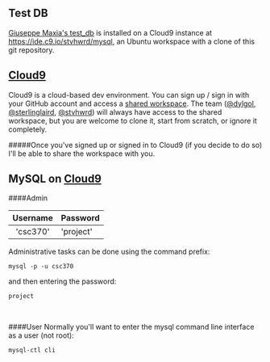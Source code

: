 Test DB
----
[Giuseppe Maxia's test_db](https://github.com/datacharmer/test_db) is installed on a Cloud9 instance at https://ide.c9.io/stvhwrd/mysql, an Ubuntu workspace with a clone of this git repository.


[Cloud9](https://c9.io)
----

Cloud9 is a cloud-based dev environment.  You can sign up / sign in with your GitHub account and access a [shared workspace](https://ide.c9.io/stvhwrd/mysql).  The team ([@dylgol](https://github.com/dylgol), [@sterlinglaird](https://github.com/sterlinglaird), [@stvhwrd](https://github.com/stvhwrd)) will always have access to the shared workspace, but you are welcome to clone it, start from scratch, or ignore it completely.

#####Once you've signed up or signed in to Cloud9 (if you decide to do so) I'll be able to share the workspace with you.


MySQL on [Cloud9](https://ide.c9.io/stvhwrd/mysql)
----

####Admin

|Username|Password|
|:----------------:|:-------|
|'csc370'|'project'|

Administrative tasks can be done using the command prefix:

`mysql -p -u csc370`

and then entering the password:

`project`

<br>

####User
Normally you'll want to enter the mysql command line interface as a user (not root):

`mysql-ctl cli`
